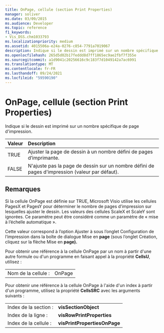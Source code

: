 ```yaml
---
title: OnPage, cellule (section Print Properties)
manager: soliver
ms.date: 03/09/2015
ms.audience: Developer
ms.topic: reference
f1_keywords:
- Vis_DSS.chm1033793
ms.localizationpriority: medium
ms.assetid: 4015506a-e24a-0276-c854-7791a7019067
description: Indique si le dessin est imprimé sur un nombre spécifique de page d'impression.
ms.openlocfilehash: 265d5d02b17feddd8d7ff1865ec9ae2fbf7f355e
ms.sourcegitcommit: a1d9041c20256616c9c183f7d1049142a7ac6991
ms.translationtype: MT
ms.contentlocale: fr-FR
ms.lasthandoff: 09/24/2021
ms.locfileid: "59590190"
---
```

# <a name="onpage-cell-print-properties-section"></a>OnPage, cellule (section Print Properties)

Indique si le dessin est imprimé sur un nombre spécifique de page d'impression. 
  
|**Valeur**|**Description**|
|:-----|:-----|
|TRUE  <br/> |Ajuster la page de dessin à un nombre défini de pages d’imprimante.  <br/> |
|FALSE  <br/> |N'ajuste pas la page de dessin sur un nombre défini de pages d'impression (valeur par défaut).  <br/> |
   
## <a name="remarks"></a>Remarques

Si la cellule OnPage est définie sur TRUE, Microsoft Visio utilise les cellules PagesX et PagesY pour déterminer le nombre de pages d’impression sur lesquelles ajuster le dessin. Les valeurs des cellules ScaleX et ScaleY sont ignorées. Ce paramètre peut être considéré comme un paramètre de « mise à l’échelle automatique ».
  
Cette valeur correspond à l’option   Ajuster à sous l’onglet Configuration  de l’impression dans la boîte de dialogue Mise en **page** (sous l’onglet Création, cliquez sur la flèche Mise en **page).** 
  
Pour obtenir une référence à la cellule OnPage par un nom à partir d'une autre formule ou d'un programme en faisant appel à la propriété **CellsU**, utilisez : 
  
|||
|:-----|:-----|
|Nom de la cellule :  <br/> |OnPage  <br/> |
   
Pour obtenir une référence à la cellule OnPage à l'aide d'un index à partir d'un programme, utilisez la propriété **CellsSRC** avec les arguments suivants : 
  
|||
|:-----|:-----|
|Index de la section :  <br/> |**visSectionObject** <br/> |
|Index de la ligne :  <br/> |**visRowPrintProperties** <br/> |
|Index de la cellule :  <br/> |**visPrintPropertiesOnPage** <br/> |
   

